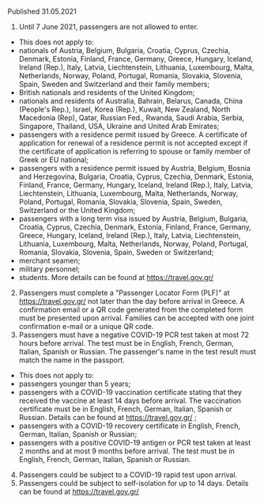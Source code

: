 Published 31.05.2021
1. Until 7 June 2021, passengers are not allowed to enter.
- This does not apply to:
- nationals of Austria, Belgium, Bulgaria, Croatia, Cyprus, Czechia, Denmark, Estonia, Finland, France, Germany, Greece, Hungary, Iceland, Ireland (Rep.), Italy, Latvia, Liechtenstein, Lithuania, Luxembourg, Malta, Netherlands, Norway, Poland, Portugal, Romania, Slovakia, Slovenia, Spain, Sweden and Switzerland and their family members;
- British nationals and residents of the United Kingdom;
- nationals and residents of Australia, Bahrain, Belarus, Canada, China (People's Rep.), Israel, Korea (Rep.), Kuwait, New Zealand, North Macedonia (Rep), Qatar, Russian Fed., Rwanda, Saudi Arabia, Serbia, Singapore, Thailand, USA, Ukraine and United Arab Emirates;
- passengers with a residence permit issued by Greece. A certificate of application for renewal of a residence permit is not accepted except if the certificate of application is referring to spouse or family member of Greek or EU national;
- passengers with a residence permit issued by Austria, Belgium, Bosnia and Herzegovina, Bulgaria, Croatia, Cyprus, Czechia, Denmark, Estonia, Finland, France, Germany, Hungary, Iceland, Ireland (Rep.), Italy, Latvia, Liechtenstein, Lithuania, Luxembourg, Malta, Netherlands, Norway, Poland, Portugal, Romania, Slovakia, Slovenia, Spain, Sweden, Switzerland or the United Kingdom;
- passengers with a long term visa issued by Austria, Belgium, Bulgaria, Croatia, Cyprus, Czechia, Denmark, Estonia, Finland, France, Germany, Greece, Hungary, Iceland, Ireland (Rep.), Italy, Latvia, Liechtenstein, Lithuania, Luxembourg, Malta, Netherlands, Norway, Poland, Portugal, Romania, Slovakia, Slovenia, Spain, Sweden or Switzerland;
- merchant seamen;
- military personnel;
- students.
More details can be found at <a href="https://travel.gov.gr/">https://travel.gov.gr/</a> 
2. Passengers must complete a "Passenger Locator Form (PLF)" at <a href="https://travel.gov.gr/">https://travel.gov.gr/</a> not later than the day before arrival in Greece. A confirmation email or a QR code generated from the completed form must be presented upon arrival. Families can be accepted with one joint confirmation e-mail or a unique QR code.
3. Passengers must have a negative COVID-19 PCR test taken at most 72 hours before arrival. The test must be in English, French, German, Italian, Spanish or Russian. The passenger's name in the test result must match the name in the passport.
- This does not apply to:
- passengers younger than 5 years;
- passengers with a COVID-19 vaccination certificate stating that they received the vaccine at least 14 days before arrival. The vaccination certificate must be in English, French, German, Italian, Spanish or Russian. Details can be found at <a href="https://travel.gov.gr/">https://travel.gov.gr/</a> ;
- passengers with a COVID-19 recovery certificate in English, French, German, Italian, Spanish or Russian;
- passengers with a positive COVID-19 antigen or PCR test taken at least 2 months and at most 9 months before arrival. The test must be in English, French, German, Italian, Spanish or Russian.
4. Passengers could be subject to a COVID-19 rapid test upon arrival.
5. Passengers could be subject to self-isolation for up to 14 days. Details can be found at <a href="https://travel.gov.gr/">https://travel.gov.gr/</a> 

